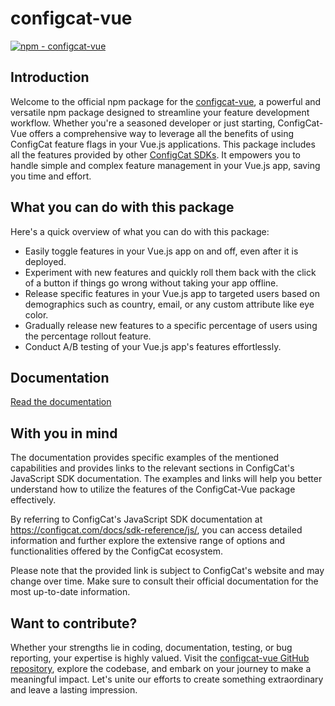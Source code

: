 # configcat-vue

[![npm - configcat-vue](https://img.shields.io/badge/npm-configcat--vue-green?logo=npm&logoColor=white)](https://www.npmjs.com/package/configcat-vue)

## Introduction

Welcome to the official npm package for the [configcat-vue](https://www.npmjs.com/package/configcat-vue), a powerful and versatile npm package designed to streamline your feature development workflow. Whether you're a seasoned developer or just starting, ConfigCat-Vue offers a comprehensive way to leverage all the benefits of using ConfigCat feature flags in your Vue.js applications. This package includes all the features provided by other [ConfigCat SDKs](https://configcat.com/docs/sdk-reference/overview/). It empowers you to handle simple and complex feature management in your Vue.js app, saving you time and effort.

## What you can do with this package

Here's a quick overview of what you can do with this package:

- Easily toggle features in your Vue.js app on and off, even after it is deployed.
- Experiment with new features and quickly roll them back with the click of a button if things go wrong without taking your app offline.
- Release specific features in your Vue.js app to targeted users based on demographics such as country, email, or any custom attribute like eye color.
- Gradually release new features to a specific percentage of users using the percentage rollout feature.
- Conduct A/B testing of your Vue.js app's features effortlessly.

## Documentation

[Read the documentation](https://github.com/codedbychavez/configcat-vue/wiki/Documentation)

## With you in mind

The documentation provides specific examples of the mentioned capabilities and provides links to the relevant sections in ConfigCat's JavaScript SDK documentation. The examples and links will help you better understand how to utilize the features of the ConfigCat-Vue package effectively.

By referring to ConfigCat's JavaScript SDK documentation at <https://configcat.com/docs/sdk-reference/js/>, you can access detailed information and further explore the extensive range of options and functionalities offered by the ConfigCat ecosystem.

Please note that the provided link is subject to ConfigCat's website and may change over time. Make sure to consult their official documentation for the most up-to-date information.

## Want to contribute?

Whether your strengths lie in coding, documentation, testing, or bug reporting, your expertise is highly valued. Visit the [configcat-vue GitHub repository](https://github.com/codedbychavez/configcat-vue), explore the codebase, and embark on your journey to make a meaningful impact. Let's unite our efforts to create something extraordinary and leave a lasting impression.
